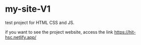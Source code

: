 # my-site-V1
test project for HTML CSS and JS.


if you want to see the project website, access the link
https://hit-hsc.netlify.app/
